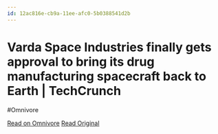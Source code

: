 ```yaml
---
id: 12ac816e-cb9a-11ee-afc0-5b0388541d2b
---
```


# Varda Space Industries finally gets approval to bring its drug manufacturing spacecraft back to Earth | TechCrunch
#Omnivore

[Read on Omnivore](https://omnivore.app/me/varda-space-industries-finally-gets-approval-to-bring-its-drug-m-18daa304f61)
[Read Original](https://techcrunch.com/2024/02/14/varda-space-industries-finally-gets-approval-to-bring-its-drug-manufacturing-spacecraft-back-to-earth/)

